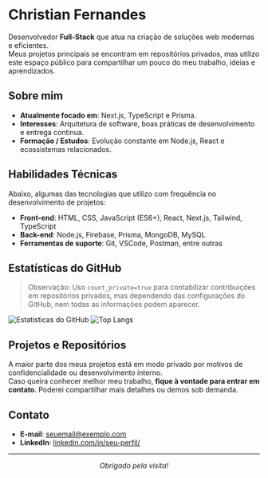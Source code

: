 # Christian Fernandes

Desenvolvedor **Full-Stack** que atua na criação de soluções web modernas e eficientes.  
Meus projetos principais se encontram em repositórios privados, mas utilizo este espaço público para compartilhar um pouco do meu trabalho, ideias e aprendizados.

## Sobre mim

- **Atualmente focado em**: Next.js, TypeScript e Prisma.  
- **Interesses**: Arquitetura de software, boas práticas de desenvolvimento e entrega contínua.  
- **Formação / Estudos**: Evolução constante em Node.js, React e ecossistemas relacionados.  

## Habilidades Técnicas

Abaixo, algumas das tecnologias que utilizo com frequência no desenvolvimento de projetos:

- **Front-end**: HTML, CSS, JavaScript (ES6+), React, Next.js, Tailwind, TypeScript  
- **Back-end**: Node.js, Firebase, Prisma, MongoDB, MySQL  
- **Ferramentas de suporte**: Git, VSCode, Postman, entre outras  

## Estatísticas do GitHub

> Observação: Uso `count_private=true` para contabilizar contribuições em repositórios privados, mas dependendo das configurações do GitHub, nem todas as informações podem aparecer.

![Estatísticas do GitHub](https://github-readme-stats.vercel.app/api?username=afchristiann&show_icons=true&count_private=true&theme=default)
![Top Langs](https://github-readme-stats.vercel.app/api/top-langs/?username=afchristiann&layout=compact&theme=default)

## Projetos e Repositórios

A maior parte dos meus projetos está em modo privado por motivos de confidencialidade ou desenvolvimento interno.  
Caso queira conhecer melhor meu trabalho, **fique à vontade para entrar em contato**. Poderei compartilhar mais detalhes ou demos sob demanda.

## Contato

- **E-mail**: [seuemail@exemplo.com](mailto:seuemail@exemplo.com)  
- **LinkedIn**: [linkedin.com/in/seu-perfil/](https://linkedin.com/in/seu-perfil/)

---

<p align="center">
  <em>Obrigado pela visita!</em>
</p>
